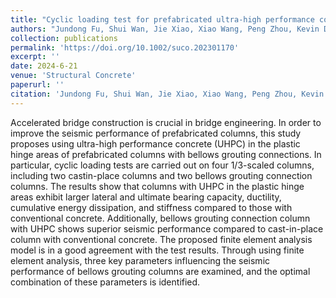 ```yaml
---
title: "Cyclic loading test for prefabricated ultra-high performance concrete columns with bellows grouting connectio"
authors: "Jundong Fu, Shui Wan, Jie Xiao, Xiao Wang, Peng Zhou, Kevin Dekemele"
collection: publications
permalink: 'https://doi.org/10.1002/suco.202301170'
excerpt: ''
date: 2024-6-21
venue: 'Structural Concrete'
paperurl: ''
citation: 'Jundong Fu, Shui Wan, Jie Xiao, Xiao Wang, Peng Zhou, Kevin Dekemele (2024). Cyclic loading test for prefabricated ultra-high performance concrete columns with bellows grouting connection. Structural Concrete, 1-22.'
---
```


Accelerated bridge construction is crucial in bridge engineering. In order to
improve the seismic performance of prefabricated columns, this study proposes
using ultra-high performance concrete (UHPC) in the plastic hinge areas of
prefabricated columns with bellows grouting connections. In particular, cyclic
loading tests are carried out on four 1/3-scaled columns, including two castin-place columns and two bellows grouting connection columns. The results
show that columns with UHPC in the plastic hinge areas exhibit larger lateral
and ultimate bearing capacity, ductility, cumulative energy dissipation, and
stiffness compared to those with conventional concrete. Additionally, bellows
grouting connection column with UHPC shows superior seismic performance
compared to cast-in-place column with conventional concrete. The proposed
finite element analysis model is in a good agreement with the test results.
Through using finite element analysis, three key parameters influencing the
seismic performance of bellows grouting columns are examined, and the optimal combination of these parameters is identified.